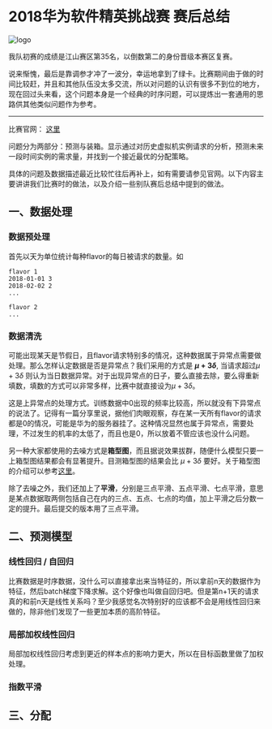 
# 2018华为软件精英挑战赛 赛后总结

![logo](http://codecraft.devcloud.huaweicloud.com/static/app/img/GeneralIntro/banner-2.jpg)

我队初赛的成绩是江山赛区第35名，以倒数第二的身份晋级本赛区复赛。

说来惭愧，最后是靠调参才冲了一波分，幸运地拿到了绿卡。比赛期间由于做的时间比较赶，并且和其他队伍没太多交流，所以对问题的认识有很多不到位的地方，现在回过头来看，这个问题本身是一个经典的时序问题，可以提炼出一套通用的思路供其他类似问题作为参考。

---

比赛官网： [这里](http://codecraft.devcloud.huaweicloud.com/home/Detail)

问题分为两部分：预测与装箱。显示通过对历史虚拟机实例请求的分析，预测未来一段时间实例的需求量，并找到一个接近最优的分配策略。

具体的问题及数据描述最近比较忙往后再补上，如有需要请参见官网。以下内容主要讲讲我们比赛时的做法，以及介绍一些别队赛后总结中提到的做法。

## 一、数据处理
### 数据预处理

首先以天为单位统计每种flavor的每日被请求的数量。如
```
flavor 1
2018-01-01 3
2018-02-02 2
...

flavor 2
...
```
### 数据清洗
可能出现某天是节假日，且flavor请求特别多的情况，这种数据属于异常点需要做处理。那么怎样认定数据是否是异常点？我们采用的方式是 **$\mu + 3 \delta$**, 当请求超过$\mu + 3 \delta$ 则认为当日数据异常。对于出现异常点的日子，要么直接去除，要么得重新填数，填数的方式可以非常多样，比赛中就直接设为$\mu + 3 \delta$。

这是上异常点的处理方式。训练数据中0出现的频率比较高，所以就没有下异常点的说法了。记得有一篇分享里说，据他们肉眼观察，存在某一天所有flavor的请求都是0的情况，可能是华为的服务器挂了。这种情况显然也属于异常点，需要处理，不过发生的机率的太低了，而且也是0，所以放着不管应该也没什么问题。

另一种大家都使用的去噪方式是**箱型图**，而且据说效果拔群，随便什么模型只要一上箱型图结果都会有显著提升。目测箱型图的结果会比 $\mu + 3 \delta$ 要好。关于箱型图的介绍可以参考[这里](https://blog.csdn.net/clairliu/article/details/79217546)。

除了去噪之外，我们还加上了**平滑**，分别是三点平滑、五点平滑、七点平滑，意思是某点数据取两侧包括自己在内的三点、五点、七点的均值，加上平滑之后分数一定的提升。最后提交的版本用了三点平滑。

## 二、预测模型

### 线性回归 / 自回归

比赛数据是时序数据，没什么可以直接拿出来当特征的，所以拿前n天的数据作为特征，然后batch梯度下降求解。这个好像也叫做自回归吧。但是第n+1天的请求真的和前n天是线性关系吗？至少我感觉名次特别好的应该都不会是用线性回归来做的，除非他们发现了一些更加本质的高阶特征。

### 局部加权线性回归

局部加权线性回归考虑到更近的样本点的影响力更大，所以在目标函数里做了加权处理。

### 指数平滑


## 三、分配




